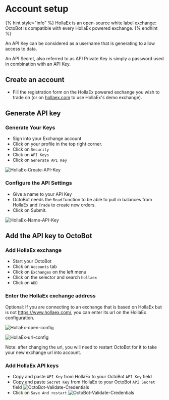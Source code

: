 # Account setup

{% hint style="info" %}
HollaEx is an open-source white label exchange: OctoBot is compatible with every HollaEx powered exchange.
{% endhint %}

An API Key can be considered as a username that is generating to allow access to data.

An API Secret, also referred to as API Private Key is simply a password used in combination with an API Key.

## Create an account

- Fill the registration form on the HollaEx powered exchange you wish to trade on (or on [hollaex.com](https://dash.hollaex.com/signup) to use HollaEx's demo exchange).

## Generate API key

### Generate Your Keys
- Sign into your Exchange account
- Click on your profile in the top right corner.
- Click on `Security`
- Click on `API Keys`
- Click on `Generate API Key`

![HollaEx-Create-API-Key](https://raw.githubusercontent.com/Drakkar-Software/OctoBot/assets/docs/HollaEx/HollaEx-My-Api.png)

### Configure the API Settings
- Give a name to your API Key
- OctoBot needs the `Read` function to be able to pull in balances from HollaEx and `Trade` to create new orders.
- Click on Submit.

![HollaEx-Name-API-Key](https://raw.githubusercontent.com/Drakkar-Software/OctoBot/assets/docs/HollaEx/HollaEx-Create-key.png)

## Add the API key to OctoBot

### Add HollaEx exchange
- Start your OctoBot
- Click on `Accounts` tab
- Click on `Exchanges` on the left menu
- Click on the selector and search `hollaex`
- Click on `ADD`

### Enter the HollaEx exchange address
Optional: If you are connecting to an exchange that is based on HollaEx but is not https://www.hollaex.com/, you can enter its url on the HollaEx configuration.

![HollaEx-open-config](https://raw.githubusercontent.com/Drakkar-Software/OctoBot/assets/docs/HollaEx/HollaEx-OctoBot-open-exchange-config.png)

![HollaEx-url-config](https://raw.githubusercontent.com/Drakkar-Software/OctoBot/assets/docs/HollaEx/HollaEx-url-config.png)

Note: after changing the url, you will need to restart OctoBot for it to take your new exchange url into account. 

### Add HollaEx API keys
- Copy and paste `API Key` from HollaEx to your OctoBot `API Key` field
- Copy and paste `Secret Key` from HollaEx to your OctoBot `API Secret` field
![OctoBot-Validate-Credentials](https://raw.githubusercontent.com/Drakkar-Software/OctoBot/assets/docs/HollaEx/HollaEx-OctoBot-Add-Exchange-Creds.png)
- Click on `Save And restart`
![OctoBot-Validate-Credentials](https://raw.githubusercontent.com/Drakkar-Software/OctoBot/assets/docs/HollaEx/HollaEx-Save-And-Restart.png)
